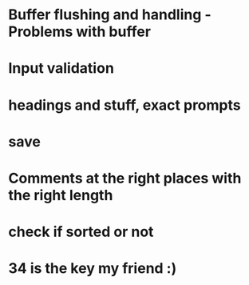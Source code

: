 # Buffer flushing and handling - Problems with buffer
# Input validation
# headings and stuff, exact prompts
# save
# Comments at the right places with the right length
# check if sorted or not
# 34 is the key my friend :)
